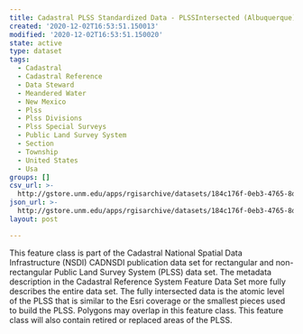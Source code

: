 ```yaml
---
title: Cadastral PLSS Standardized Data - PLSSIntersected (Albuquerque) - Version 1.1
created: '2020-12-02T16:53:51.150013'
modified: '2020-12-02T16:53:51.150020'
state: active
type: dataset
tags:
  - Cadastral
  - Cadastral Reference
  - Data Steward
  - Meandered Water
  - New Mexico
  - Plss
  - Plss Divisions
  - Plss Special Surveys
  - Public Land Survey System
  - Section
  - Township
  - United States
  - Usa
groups: []
csv_url: >-
  http://gstore.unm.edu/apps/rgisarchive/datasets/184c176f-0eb3-4765-8d1b-cd101188625a/PLSSIntersected_ALBUQUERQUE.derived.csv
json_url: >-
  http://gstore.unm.edu/apps/rgisarchive/datasets/184c176f-0eb3-4765-8d1b-cd101188625a/PLSSIntersected_ALBUQUERQUE.derived.json
layout: post

---
```

 This feature class is part of the Cadastral National Spatial Data
                Infrastructure (NSDI) CADNSDI publication data set for rectangular and
                non-rectangular Public Land Survey System (PLSS) data set. The metadata description
                in the Cadastral Reference System Feature Data Set more fully describes the entire
                data set. The fully intersected data is the atomic level of the PLSS that is similar
                to the Esri coverage or the smallest pieces used to build the PLSS. Polygons may
                overlap in this feature class. This feature class will also contain retired or
                replaced areas of the PLSS. 
